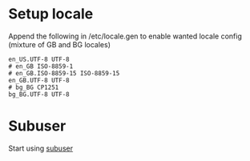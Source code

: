# Setup locale
Append the following in /etc/locale.gen
to enable wanted locale config (mixture of GB and BG locales)

```
en_US.UTF-8 UTF-8
# en_GB ISO-8859-1
# en_GB.ISO-8859-15 ISO-8859-15
en_GB.UTF-8 UTF-8
# bg_BG CP1251
bg_BG.UTF-8 UTF-8
```
# Subuser
Start using [subuser](https://subuser.org/)

